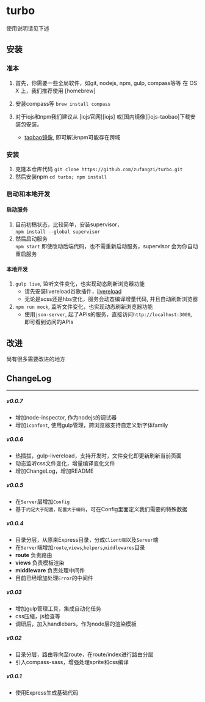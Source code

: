 # turbo
使用说明请见下述

## 安装
### 准本
1. 首先，你需要一些全局软件，如git, nodejs, npm, gulp, compass等等
在 OS X 上，我们推荐使用 [homebrew]

2. 安装compass等
`brew install compass`

3. 对于iojs和npm我们建议从 [iojs官网][iojs] 或[国内镜像][iojs-taobao]下载安装包安装。
    - [taobao镜像](https://npm.taobao.org/), 即可解决npm可能存在跨域

### 安装
1. 克隆本仓库代码
`git clone https://github.com/zufangzi/turbo.git`
2. 然后安装npm
`cd turbo; npm install`

### 启动和本地开发
#### 启动服务
1. 目前初稿状态，比较简单，安装supervisor，<br >
`npm install --global supervisor`<br >
2. 然后启动服务<br >
`npm start`
即使改动后端代码，也不需重新启动服务，supervisor 会为你自动重启服务

#### 本地开发
1. `gulp live`, 监听文件变化，也实现动态刷新浏览器功能
    - 请先安装livereload谷歌插件，[livereload](https://chrome.google.com/webstore/detail/livereload/jnihajbhpnppcggbcgedagnkighmdlei)
    - 无论是scss还是hbs变化，服务会动态编译增量代码, 并且自动刷新浏览器
2. `npm run mock`, 监听文件变化，也实现动态刷新浏览器功能
    - 使用`json-server`, 起了APIs的服务，直接访问`http://localhost:3000`, 即可看到访问的APIs

## 改进
尚有很多需要改进的地方

## ChangeLog

----

##### v0.0.7
- 增加node-inspector, 作为nodejs的调试器
- 增加`iconfont`, 使用gulp管理，跨浏览器支持自定义新字体family

##### v0.0.6
- 热插拔，gulp-livereload，支持开发时，文件变化即更新刷新当前页面
- 动态监听css文件变化，增量编译变化文件
- 增加ChangeLog，增加README

##### v0.0.5
- 在`Server`层增加`Config`
- 基于`约定大于配置，配置大于编码`，可在Config里面定义我们需要的特殊数据

##### v0.0.4
- 目录分层，从原来Express目录，分成`Client端`以及`Server`端
- 在`Server`端增加`route`,`views`,`helpers`,`middlewares`目录
- **route** 负责路由
- **views** 负责模板渲染
- **middleware** 负责处理中间件
- 目前已经增加处理`Error`的中间件

##### v0.03
- 增加gulp管理工具，集成自动化任务
- css压缩，js检查等
- 调研后，加入handlebars，作为node层的渲染模板

##### v0.02
- 目录分层，路由导向至route，在route/index进行路由分层
- 引入compass-sass，增强处理sprite和css编译

##### v0.0.1
- 使用Express生成基础代码
